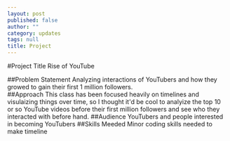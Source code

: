 ```yaml
---
layout: post
published: false
author: ""
category: updates
tags: null
title: Project
---
```


#Project Title
Rise of YouTube

##Problem Statement 
Analyzing interactions of YouTubers and how they growed to gain their first 1 million followers.   
##Approach
This class has been focused heavily on timelines and visulaizing things over time, so I thought it'd be cool to analyize the top 10 or so YouTube videos before their first million followers and see who they interacted with before hand. 
##Audience
YouTubers and people interested in becoming YouTubers
##Skills Meeded
Minor coding skills needed to make timeline